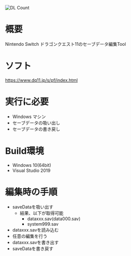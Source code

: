 ![DL Count](https://img.shields.io/github/downloads/turtle-insect/DQ11_NS/total.svg)

# 概要
Nintendo Switch ドラゴンクエスト11のセーブデータ編集Tool

# ソフト
https://www.dq11.jp/s/pf/index.html

# 実行に必要
* Windows マシン
* セーブデータの吸い出し
* セーブデータの書き戻し

# Build環境
* Windows 10(64bit)
* Visual Studio 2019

# 編集時の手順
* saveDataを吸い出す
   * 結果、以下が取得可能
      * dataxxx.sav(data000.sav)
      * system999.sav
* dataxxx.savを読み込む
* 任意の編集を行う
* dataxxx.savを書き出す
* saveDataを書き戻す
